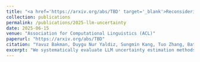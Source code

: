 ```yaml
---
title: "<a href='https://arxiv.org/abs/TBD' target='_blank'>Reconsidering LLM Uncertainty Estimation Methods in the Wild</a>"
collection: publications
permalink: /publications/2025-llm-uncertainty
date: 2025-06-15
venue: "Association for Computational Linguistics (ACL)"
paperurl: "https://arxiv.org/abs/TBD"
citation: "Yavuz Bakman, Duygu Nur Yaldiz, Sungmin Kang, Tuo Zhang, Baturalp Buyukates, Salman Avestimehr, Sai Praneeth Karimireddy. Reconsidering LLM Uncertainty Estimation Methods in the Wild. ACL 2025."
excerpt: "We systematically evaluate LLM uncertainty estimation methods in realistic settings – sensitivity of decision threshold, robustness to input transformations, applicability to long-form generations, reconcilability of diverse UE scores."
---
```

